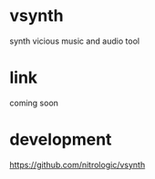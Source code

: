 # vsynth
synth vicious music and audio tool

# link

coming soon

# development

https://github.com/nitrologic/vsynth

